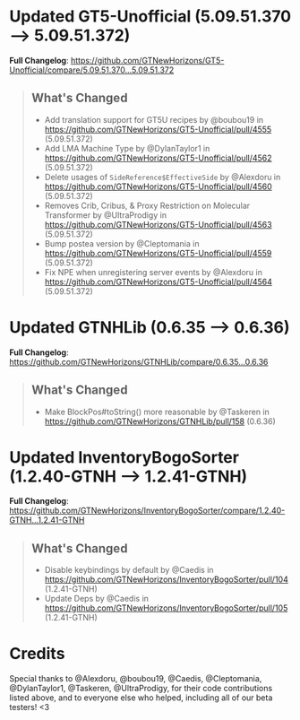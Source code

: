 # Updated GT5-Unofficial (5.09.51.370 -->  5.09.51.372)
**Full Changelog**: https://github.com/GTNewHorizons/GT5-Unofficial/compare/5.09.51.370...5.09.51.372
>## What's Changed
> * Add translation support for GT5U recipes by @boubou19 in https://github.com/GTNewHorizons/GT5-Unofficial/pull/4555 (5.09.51.372)
> * Add LMA Machine Type by @DylanTaylor1 in https://github.com/GTNewHorizons/GT5-Unofficial/pull/4562 (5.09.51.372)
> * Delete usages of `SideReference$EffectiveSide` by @Alexdoru in https://github.com/GTNewHorizons/GT5-Unofficial/pull/4560 (5.09.51.372)
> * Removes Crib, Cribus, & Proxy Restriction on Molecular Transformer by @UltraProdigy in https://github.com/GTNewHorizons/GT5-Unofficial/pull/4563 (5.09.51.372)
> * Bump postea version by @Cleptomania in https://github.com/GTNewHorizons/GT5-Unofficial/pull/4559 (5.09.51.372)
> * Fix NPE when unregistering server events by @Alexdoru in https://github.com/GTNewHorizons/GT5-Unofficial/pull/4564 (5.09.51.372)
>

# Updated GTNHLib (0.6.35 -->  0.6.36)
**Full Changelog**: https://github.com/GTNewHorizons/GTNHLib/compare/0.6.35...0.6.36
>## What's Changed
> * Make BlockPos#toString() more reasonable by @Taskeren in https://github.com/GTNewHorizons/GTNHLib/pull/158 (0.6.36)
>

# Updated InventoryBogoSorter (1.2.40-GTNH -->  1.2.41-GTNH)
**Full Changelog**: https://github.com/GTNewHorizons/InventoryBogoSorter/compare/1.2.40-GTNH...1.2.41-GTNH
>## What's Changed
> * Disable keybindings by default by @Caedis in https://github.com/GTNewHorizons/InventoryBogoSorter/pull/104 (1.2.41-GTNH)
> * Update Deps by @Caedis in https://github.com/GTNewHorizons/InventoryBogoSorter/pull/105 (1.2.41-GTNH)
>

# Credits
Special thanks to @Alexdoru, @boubou19, @Caedis, @Cleptomania, @DylanTaylor1, @Taskeren, @UltraProdigy, for their code contributions listed above, and to everyone else who helped, including all of our beta testers! <3